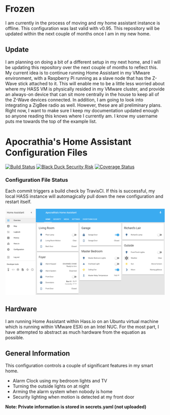 # **Frozen**
I am currently in the process of moving and my home assistant instance is offline. This configuration was last valid with v0.95. This repository will be updated within the next couple of months once I am in my new home.

## Update
I am planning on doing a bit of a different setup in my next home, and I will be updating this repository over the next couple of months to reflect this. My current idea is to continue running Home Assistant in my VMware environment, with a Raspberry Pi running as a slave node that has the Z-Wave stick attached to it. This will enable me to be a little less worried about where my HASS VM is physically resided in my VMware cluster, and provide an always-on device that can sit more centrally in the house to keep all of the Z-Wave devices connected. In addition, I am going to look into integrating a ZigBee radio as well. However, these are all preliminary plans. Right now, I want to make sure I keep my documentation updated enough so anyone reading this knows where I currently am. I know my username puts me towards the top of the example list.

# Apocrathia's Home Assistant Configuration Files 
[![Build Status](https://travis-ci.org/Apocrathia/home-assistant-config.svg?branch=master)](https://travis-ci.org/Apocrathia/home-assistant-config)
[![Black Duck Security Risk](https://copilot.blackducksoftware.com/github/repos/Apocrathia/home-assistant-config/branches/master/badge-risk.svg)](https://copilot.blackducksoftware.com/github/repos/Apocrathia/home-assistant-config/branches/master)
[![Coverage Status](https://coveralls.io/repos/github/Apocrathia/home-assistant-config/badge.svg?branch=master)](https://coveralls.io/github/Apocrathia/home-assistant-config?branch=master)

### Configuration File Status 
Each commit triggers a build check by TravisCI. If this is successful, 
my local HASS instance will automagically pull down the new configuration 
and restart itself.

![My Home Assistant Default View](images/default_view.png)

## Hardware
I am running Home Assistant within Hass.io on an Ubuntu virtual machine 
which is running within VMware ESXi on an Intel NUC. For the most part, 
I have attempted to abstract as much hardware from the equation as possible.

## General Information
This configuration controls a couple of significant features in my smart home.
* Alarm Clock using my bedroom lights and TV
* Turning the outside lights on at night
* Arming the alarm system when nobody is home
* Security lighting when motion is detected at my front door

**Note: Private information is stored in secrets.yaml (not uploaded)**
